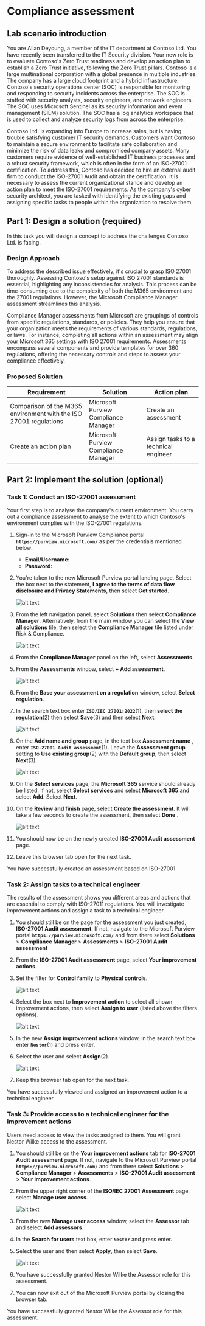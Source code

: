 # Compliance assessment

## Lab scenario introduction

You are Allan Deyoung, a member of the IT department at Contoso Ltd. You have recently been transferred to the IT Security division. Your new role is to evaluate Contoso's Zero Trust readiness and develop an action plan to establish a Zero Trust initiative, following the Zero Trust pillars. Contoso is a large multinational corporation with a global presence in multiple industries. The company has a large cloud footprint and a hybrid infrastructure. Contoso's security operations center (SOC) is responsible for monitoring and responding to security incidents across the enterprise. The SOC is staffed with security analysts, security engineers, and network engineers. The SOC uses Microsoft Sentinel as its security information and event management (SIEM) solution. The SOC has a log analytics workspace that is used to collect and analyze security logs from across the enterprise.

Contoso Ltd. is expanding into Europe to increase sales, but is having trouble satisfying customer IT security demands. Customers want Contoso to maintain a secure environment to facilitate safe collaboration and minimize the risk of data leaks and compromised company assets. Many customers require evidence of well-established IT business processes and a robust security framework, which is often in the form of an ISO-27001 certification. To address this, Contoso has decided to hire an external audit firm to conduct the ISO-27001 Audit and obtain the certification. It is necessary to assess the current organizational stance and develop an action plan to meet the ISO-27001 requirements. As the company's cyber security architect, you are tasked with identifying the existing gaps and assigning specific tasks to people within the organization to resolve them.

## Part 1: Design a solution (required)

In this task you will design a concept to address the challenges Contoso Ltd. is facing.

### Design Approach

To address the described issue effectively, it's crucial to grasp ISO 27001 thoroughly. Assessing Contoso's setup against ISO 27001 standards is essential, highlighting any inconsistencies for analysis. This process can be time-consuming due to the complexity of both the M365 environment and the 27001 regulations. However, the Microsoft Compliance Manager assessment streamlines this analysis.

Compliance Manager assessments from Microsoft are groupings of controls from specific regulations, standards, or policies. They help you ensure that your organization meets the requirements of various standards, regulations, or laws. For instance, completing all actions within an assessment may align your Microsoft 365 settings with ISO 27001 requirements. Assessments encompass several components and provide templates for over 360 regulations, offering the necessary controls and steps to assess your compliance effectively. 

### Proposed Solution

|Requirement|Solution|Action plan|
|----|----|----|
|Comparison of the M365 environment with the ISO 27001 regulations|Microsoft Purview Compliance Manager|Create an assessment|
|Create an action plan|Microsoft Purview Compliance Manager|Assign tasks to a technical engineer|

## Part 2: Implement the solution (optional)

### Task 1: Conduct an ISO-27001 assessment

Your first step is to analyse the company's current environment. You carry out a compliance assessment to analyse the extent to which Contoso's environment complies with the ISO-27001 regulations.

1. Sign-in to the Microsoft Purview Compliance portal **`https://purview.microsoft.com/`** as per the credentials mentioned below:

    - **Email/Username:** <inject key="AzureAdUserPassword"></inject>
    - **Password:** <inject key="AzureAdUserPassword"></inject>

1. You're taken to the new Microsoft Purview portal landing page. Select the box next to the statement, **I agree to the terms of data flow disclosure and Privacy Statements**, then select **Get started**.

    ![alt text](../media/lab3/image-01.png)

1. From the left navigation panel, select **Solutions** then select **Compliance Manager**. Alternatively, from the main window you can select the **View all solutions** tile, then select the **Compliance Manager** tile listed under Risk & Compliance.

    ![alt text](../media/lab3/image-02.png)

1. From the **Compliance Manager** panel on the left, select **Assessments**.
1. From the **Assessments** window, select **+ Add assessment**.

    ![alt text](../media/lab3/image-03.png)

1. From the **Base your assessment on a regulation** window, select **Select regulation**.
1. In the search text box enter **`ISO/IEC 27001:2022`**(1), then **select the regulation**(2) then select **Save**(3) and then select **Next**.

    ![alt text](../media/lab3/image-04.png)

1. On the **Add name and group** page, in the text box **Assessment name** , enter **`ISO-27001 Audit assessment`**(1). Leave the **Assessment group** setting to **Use existing group**(2) with the **Default group**, then select **Next**(3).

    ![alt text](../media/lab3/image-07.png)

1. On the **Select services** page, the **Microsoft 365** service should already be listed.  If not, select **Select services** and select **Microsoft 365** and select **Add**. Select **Next**.
1. On the **Review and finish** page, select **Create the assessment**. It will take a few seconds to create the assessment, then select **Done** .

    ![alt text](../media/lab3/image-08.png)

1. You should now be on the newly created **ISO-27001 Audit assessment** page.
1. Leave this browser tab open for the next task.

You have successfully created an assessment based on ISO-27001.

### Task 2: Assign tasks to a technical engineer

The results of the assessment shows you different areas and actions that are essential to comply with ISO-27011 regulations. You will investigate improvement actions and assign a task to a technical engineer.

1. You should still be on the page for the assessment you just created, **ISO-27001 Audit assessment**.  If not, navigate to the Microsoft Purview portal **`https://purview.microsoft.com/`** and from there select **Solutions** > **Compliance Manager** > **Assessments** > **ISO-27001 Audit assessment**
1. From the **ISO-27001 Audit assessment** page, select **Your improvement actions**.
1. Set the filter for **Control family** to **Physical controls**.

    ![alt text](../media/lab3/image-09.png)

1. Select the box next to **Improvement action** to select all shown improvement actions, then select **Assign to user** (listed above the filters options).

    ![alt text](../media/lab3/image-10.png)

1. In the new **Assign improvement actions** window, in the search text box enter **`Nestor`**(1) and press enter.
1. Select the user and select **Assign**(2).

    ![alt text](../media/lab3/image-11.png)

1. Keep this browser tab open for the next task.

You have successfully viewed and assigned an improvement action to a technical engineer

### Task 3: Provide access to a technical engineer for the improvement actions

Users need access to view the tasks assigned to them. You will grant Nestor Wilke access to the assessment.

1. You should still be on the **Your improvement actions** tab for **ISO-27001 Audit assessment** page.  If not, navigate to the Microsoft Purview portal **`https://purview.microsoft.com/`** and from there select **Solutions** > **Compliance Manager** > **Assessments** > **ISO-27001 Audit assessment** > **Your improvement actions**.
1. From the upper right corner of the **ISO/IEC 27001:Assessment** page, select **Manage user access**.

    ![alt text](../media/lab3/image-12.png)

1. From the new **Manage user access** window, select the **Assessor** tab and select **Add assessors**.
1. In the **Search for users** text box, enter **`Nestor`** and press enter.
1. Select the user and then select **Apply**, then select **Save**.

    ![alt text](../media/lab3/image-14.png)

1. You have successfully granted Nestor Wilke the Assessor role for this assessment.
1. You can now exit out of the Microsoft Purview portal by closing the browser tab.

You have successfully granted Nestor Wilke the Assessor role for this assessment.
